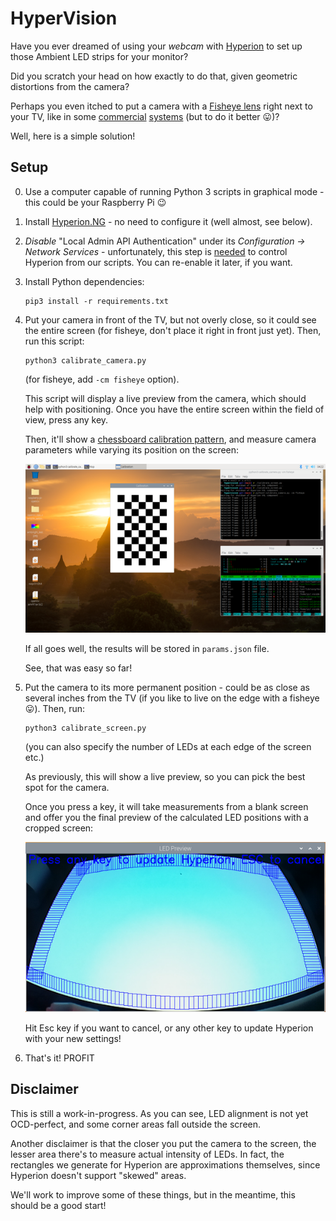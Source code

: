 # HyperVision

Have you ever dreamed of using your *webcam* with [Hyperion](https://github.com/hyperion-project/hyperion.ng)
to set up those Ambient LED strips for your monitor?

Did you scratch your head on how exactly to do that, given geometric distortions from the camera?

Perhaps you even itched to put a camera with a [Fisheye lens](https://en.wikipedia.org/wiki/Fisheye_lens)
right next to your TV, like in some
[commercial](https://us.govee.com/products/immersion-tv-backlights)
[systems](https://ambivision.tv/) (but to do it better 😛)?

Well, here is a simple solution!

## Setup

0.  Use a computer capable of running Python 3 scripts in graphical mode - this could be your Raspberry Pi 😉

1.  Install [Hyperion.NG](https://docs.hyperion-project.org/en/user/Installation.html) - no need to configure it (well almost, see below).

2.  *Disable* "Local Admin API Authentication" under its *Configuration -> Network Services* - unfortunately,
    this step is [needed](https://github.com/hyperion-project/hyperion.ng/issues/1251) to control Hyperion from our scripts.
    You can re-enable it later, if you want.

3.  Install Python dependencies:
    ```
    pip3 install -r requirements.txt
    ```

4.  Put your camera in front of the TV, but not overly close, so it could see the entire screen
    (for fisheye, don't place it right in front just yet). Then, run this script:
    ```
    python3 calibrate_camera.py
    ```
    (for fisheye, add `-cm fisheye` option).

    This script will display a live preview from the camera, which should help with positioning.
    Once you have the entire screen within the field of view, press any key.

    Then, it'll show a [chessboard calibration pattern](https://docs.opencv.org/master/dc/dbb/tutorial_py_calibration.html),
    and measure camera parameters while varying its position on the screen:

    ![Image of chessboard](images/chessboard.png)

    If all goes well, the results will be stored in `params.json` file.

    See, that was easy so far!

5.  Put the camera to its more permanent position - could be as close as several inches from the TV
    (if you like to live on the edge with a fisheye 😛). Then, run:
    ```
    python3 calibrate_screen.py
    ```
    (you can also specify the number of LEDs at each edge of the screen etc.)

    As previously, this will show a live preview, so you can pick the best spot for the camera.

    Once you press a key, it will take measurements from a blank screen and offer you the final preview
    of the calculated LED positions with a cropped screen:

    ![Image of LED preview](images/led_preview.png)

    Hit Esc key if you want to cancel, or any other key to update Hyperion with your new settings!

6.  That's it! PROFIT

## Disclaimer

This is still a work-in-progress. As you can see, LED alignment is not yet OCD-perfect, and some
corner areas fall outside the screen.

Another disclaimer is that the closer you put the camera to the screen, the lesser area
there's to measure actual intensity of LEDs. In fact, the rectangles we generate
for Hyperion are approximations themselves, since Hyperion doesn't support "skewed" areas.

We'll work to improve some of these things, but in the meantime, this should be a good start!
